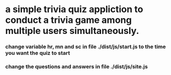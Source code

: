 # a simple trivia quiz appliction to conduct a trivia game among multiple users simultaneously.
### change variable hr, mn and sc in file ./dist/js/start.js to the time you want the quiz to start
### change the questions and answers in file ./dist/js/site.js
